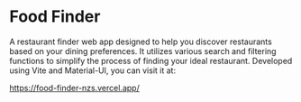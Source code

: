 # Food Finder

A restaurant finder web app designed to help you discover restaurants based on your dining preferences. It utilizes various search and filtering functions to simplify the process of finding your ideal restaurant. Developed using Vite and Material-UI, you can visit it at:

https://food-finder-nzs.vercel.app/
